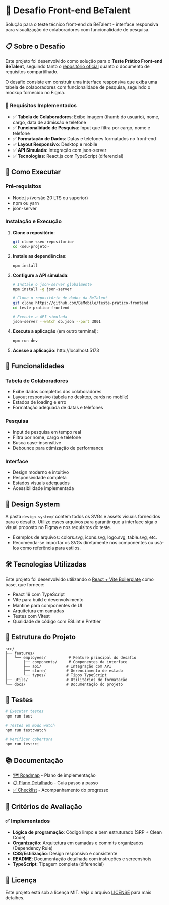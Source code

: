 # 🎯 Desafio Front-end BeTalent

Solução para o teste técnico front-end da BeTalent - interface responsiva para visualização de colaboradores com funcionalidade de pesquisa.

## 📋 Sobre o Desafio

Este projeto foi desenvolvido como solução para o **Teste Prático Front-end BeTalent**, seguindo tanto o [repositório oficial](https://github.com/BeMobile/teste-pratico-frontend) quanto o documento de requisitos compartilhado.

O desafio consiste em construir uma interface responsiva que exiba uma tabela de colaboradores com funcionalidade de pesquisa, seguindo o mockup fornecido no Figma.

### 🎯 Requisitos Implementados

- ✅ **Tabela de Colaboradores**: Exibe imagem (thumb do usuário), nome, cargo, data de admissão e telefone
- ✅ **Funcionalidade de Pesquisa**: Input que filtra por cargo, nome e telefone
- ✅ **Formatação de Dados**: Datas e telefones formatados no front-end
- ✅ **Layout Responsivo**: Desktop e mobile
- ✅ **API Simulada**: Integração com json-server
- ✅ **Tecnologias**: React.js com TypeScript (diferencial)

## 🚀 Como Executar

### Pré-requisitos

- Node.js (versão 20 LTS ou superior)
- npm ou yarn
- json-server

### Instalação e Execução

1. **Clone o repositório**:
   ```bash
   git clone <seu-repositorio>
   cd <seu-projeto>
   ```

2. **Instale as dependências**:
   ```bash
   npm install
   ```

3. **Configure a API simulada**:
   ```bash
   # Instale o json-server globalmente
   npm install -g json-server
   
   # Clone o repositório de dados da BeTalent
   git clone https://github.com/BeMobile/teste-pratico-frontend
   cd teste-pratico-frontend
   
   # Execute a API simulada
   json-server --watch db.json --port 3001
   ```

4. **Execute a aplicação** (em outro terminal):
   ```bash
   npm run dev
   ```

5. **Acesse a aplicação**: http://localhost:5173

## 🎨 Funcionalidades

### Tabela de Colaboradores
- Exibe dados completos dos colaboradores
- Layout responsivo (tabela no desktop, cards no mobile)
- Estados de loading e erro
- Formatação adequada de datas e telefones

### Pesquisa
- Input de pesquisa em tempo real
- Filtra por nome, cargo e telefone
- Busca case-insensitive
- Debounce para otimização de performance

### Interface
- Design moderno e intuitivo
- Responsividade completa
- Estados visuais adequados
- Acessibilidade implementada

## 🎨 Design System

A pasta `design-system/` contém todos os SVGs e assets visuais fornecidos para o desafio. Utilize esses arquivos para garantir que a interface siga o visual proposto no Figma e nos requisitos do teste.

- Exemplos de arquivos: colors.svg, icons.svg, logo.svg, table.svg, etc.
- Recomenda-se importar os SVGs diretamente nos componentes ou usá-los como referência para estilos.

## 🛠️ Tecnologias Utilizadas

Este projeto foi desenvolvido utilizando o [React + Vite Boilerplate](https://github.com/tiagovilasboas/react-vite-boilerplate) como base, que fornece:

- React 19 com TypeScript
- Vite para build e desenvolvimento
- Mantine para componentes de UI
- Arquitetura em camadas
- Testes com Vitest
- Qualidade de código com ESLint e Prettier

## 📁 Estrutura do Projeto

```
src/
├── features/
│   └── employees/          # Feature principal do desafio
│       ├── components/     # Componentes da interface
│       ├── api/           # Integração com API
│       ├── store/         # Gerenciamento de estado
│       └── types/         # Tipos TypeScript
├── utils/                 # Utilitários de formatação
└── docs/                  # Documentação do projeto
```

## 🧪 Testes

```bash
# Executar testes
npm run test

# Testes em modo watch
npm run test:watch

# Verificar cobertura
npm run test:ci
```

## 📚 Documentação

- [🗺️ Roadmap](docs/ROADMAP.md) - Plano de implementação
- [📋 Plano Detalhado](docs/IMPLEMENTATION_PLAN.md) - Guia passo a passo
- [✅ Checklist](docs/CHECKLIST.md) - Acompanhamento do progresso

## 🎯 Critérios de Avaliação

### ✅ Implementados
- **Lógica de programação**: Código limpo e bem estruturado (SRP + Clean Code)
- **Organização**: Arquitetura em camadas e commits organizados (Dependency Rule)
- **CSS/Estilização**: Design responsivo e consistente
- **README**: Documentação detalhada com instruções e screenshots
- **TypeScript**: Tipagem completa (diferencial)

## 📄 Licença

Este projeto está sob a licença MIT. Veja o arquivo [LICENSE](LICENSE) para mais detalhes.
